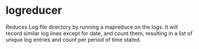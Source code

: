 # logreducer
Reduces Log file directory by running a mapreduce on the logs. It will record similar log lines except for date, and count them, resulting in a list of unique log entries and count per period of time stated.

